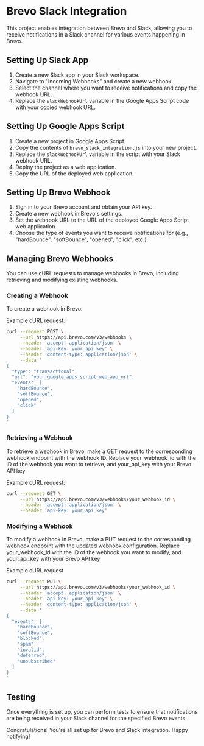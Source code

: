 # Brevo Slack Integration

This project enables integration between Brevo and Slack, allowing you to receive notifications in a Slack channel for various events happening in Brevo.

## Setting Up Slack App

1. Create a new Slack app in your Slack workspace.
2. Navigate to "Incoming Webhooks" and create a new webhook.
3. Select the channel where you want to receive notifications and copy the webhook URL.
4. Replace the `slackWebhookUrl` variable in the Google Apps Script code with your copied webhook URL.

## Setting Up Google Apps Script

1. Create a new project in Google Apps Script.
2. Copy the contents of `brevo_slack_integration.js` into your new project.
3. Replace the `slackWebhookUrl` variable in the script with your Slack webhook URL.
4. Deploy the project as a web application.
5. Copy the URL of the deployed web application.

## Setting Up Brevo Webhook

1. Sign in to your Brevo account and obtain your API key.
2. Create a new webhook in Brevo's settings.
3. Set the webhook URL to the URL of the deployed Google Apps Script web application.
4. Choose the type of events you want to receive notifications for (e.g., "hardBounce", "softBounce", "opened", "click", etc.).

## Managing Brevo Webhooks

You can use cURL requests to manage webhooks in Brevo, including retrieving and modifying existing webhooks.

### Creating a Webhook

To create a webhook in Brevo:

Example cURL request:
```bash
curl --request POST \
     --url https://api.brevo.com/v3/webhooks \
     --header 'accept: application/json' \
     --header 'api-key: your_api_key' \
     --header 'content-type: application/json' \
     --data '
{
  "type": "transactional",
  "url": "your_google_apps_script_web_app_url",
  "events": [
    "hardBounce",
    "softBounce",
    "opened",
    "click"
  ]
}
'
```

### Retrieving a Webhook

To retrieve a webhook in Brevo, make a GET request to the corresponding webhook endpoint with the webhook ID.
Replace your_webhook_id with the ID of the webhook you want to retrieve, and your_api_key with your Brevo API key

Example cURL request:
```bash
curl --request GET \
     --url https://api.brevo.com/v3/webhooks/your_webhook_id \
     --header 'accept: application/json' \
     --header 'api-key: your_api_key'
```

### Modifying a Webhook
To modify a webhook in Brevo, make a PUT request to the corresponding webhook endpoint with the updated webhook configuration.
Replace your_webhook_id with the ID of the webhook you want to modify, and your_api_key with your Brevo API key

Example cURL request
```bash
curl --request PUT \
     --url https://api.brevo.com/v3/webhooks/your_webhook_id \
     --header 'accept: application/json' \
     --header 'api-key: your_api_key' \
     --header 'content-type: application/json' \
     --data '
{
  "events": [
    "hardBounce",
    "softBounce",
    "blocked",
    "spam",
    "invalid",
    "deferred",
    "unsubscribed"
  ]
}
'
```

## Testing

Once everything is set up, you can perform tests to ensure that notifications are being received in your Slack channel for the specified Brevo events.

Congratulations! You're all set up for Brevo and Slack integration. Happy notifying!

